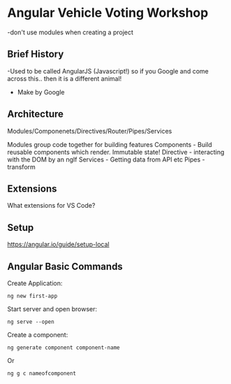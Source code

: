 # Angular Vehicle Voting Workshop

-don't use modules when creating a project

## Brief History

-Used to be called AngularJS (Javascript!) so if you Google and come across this.. then it is a different animal!

- Make by Google

## Architecture

Modules/Componenets/Directives/Router/Pipes/Services

Modules group code together for building features
Components - Build reusable components which render. Immutable state!
Directive - interacting with the DOM by an ngIf
Services - Getting data from API etc
Pipes - transform

## Extensions

What extensions for VS Code?

## Setup

https://angular.io/guide/setup-local

## Angular Basic Commands

Create Application:

```
ng new first-app
```

Start server and open browser:

```
ng serve --open
```

Create a component:

```
ng generate component component-name
```

Or

```
ng g c nameofcomponent
```
